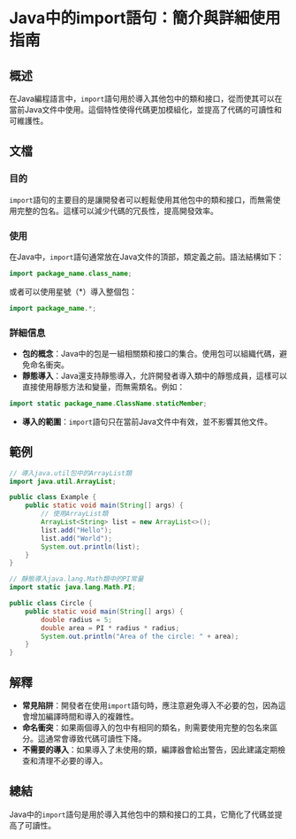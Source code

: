 <!--
Meta Description: # Java中的import語句：簡介與詳細使用指南 ## 概述 在Java編程語言中，`import`語句用於導入其他包中的類和接口，從而使其可以在當前Java文件中使用。這個特性使得代碼更加模組化，並提高了代碼的可讀性和可維護性。 ## 文檔 ### 目的 `import`語句的主要目的是讓開發...
Meta Keywords: import, java, static, public, list
-->

# Java中的import語句：簡介與詳細使用指南

## 概述
在Java編程語言中，`import`語句用於導入其他包中的類和接口，從而使其可以在當前Java文件中使用。這個特性使得代碼更加模組化，並提高了代碼的可讀性和可維護性。

## 文檔
### 目的
`import`語句的主要目的是讓開發者可以輕鬆使用其他包中的類和接口，而無需使用完整的包名。這樣可以減少代碼的冗長性，提高開發效率。

### 使用
在Java中，`import`語句通常放在Java文件的頂部，類定義之前。語法結構如下：
```java
import package_name.class_name;
```
或者可以使用星號（*）導入整個包：
```java
import package_name.*;
```

### 詳細信息
- **包的概念**：Java中的包是一組相關類和接口的集合。使用包可以組織代碼，避免命名衝突。
- **靜態導入**：Java還支持靜態導入，允許開發者導入類中的靜態成員，這樣可以直接使用靜態方法和變量，而無需類名。例如：
```java
import static package_name.ClassName.staticMember;
```
- **導入的範圍**：`import`語句只在當前Java文件中有效，並不影響其他文件。

## 範例
```java
// 導入java.util包中的ArrayList類
import java.util.ArrayList;

public class Example {
    public static void main(String[] args) {
        // 使用ArrayList類
        ArrayList<String> list = new ArrayList<>();
        list.add("Hello");
        list.add("World");
        System.out.println(list);
    }
}
```

```java
// 靜態導入java.lang.Math類中的PI常量
import static java.lang.Math.PI;

public class Circle {
    public static void main(String[] args) {
        double radius = 5;
        double area = PI * radius * radius;
        System.out.println("Area of the circle: " + area);
    }
}
```

## 解釋
- **常見陷阱**：開發者在使用`import`語句時，應注意避免導入不必要的包，因為這會增加編譯時間和導入的複雜性。
- **命名衝突**：如果兩個導入的包中有相同的類名，則需要使用完整的包名來區分。這通常會導致代碼可讀性下降。
- **不需要的導入**：如果導入了未使用的類，編譯器會給出警告，因此建議定期檢查和清理不必要的導入。

## 總結
Java中的`import`語句是用於導入其他包中的類和接口的工具，它簡化了代碼並提高了可讀性。